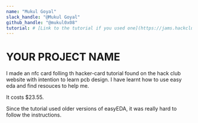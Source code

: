 ```yaml
---
name: "Mukul Goyal"
slack_handle: "@Mukul Goyal"
github_handle: "@mukul0x08"
tutorial: # [Link to the tutorial if you used one](https://jams.hackclub.com/jam/hacker-card)
---
```


# YOUR PROJECT NAME

I made an nfc card folling th hacker-card tutorial found on the hack club website with intention to learn pcb design. I have learnt how to use easy eda and find resouces to help me.


It costs $23.55.


Since the tutorial used older versions of easyEDA, it was really hard to follow the instructions.
